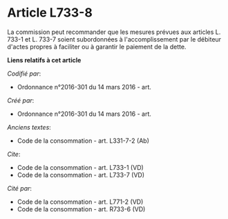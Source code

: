 # Article L733-8

La commission peut recommander que les mesures prévues aux articles L. 733-1 et L. 733-7 soient subordonnées à
l'accomplissement par le débiteur d'actes propres à faciliter ou à garantir le paiement de la dette.

**Liens relatifs à cet article**

_Codifié par_:

  - Ordonnance n°2016-301 du 14 mars 2016 - art.

_Créé par_:

  - Ordonnance n°2016-301 du 14 mars 2016 - art.

_Anciens textes_:

  - Code de la consommation - art. L331-7-2 (Ab)

_Cite_:

  - Code de la consommation - art. L733-1 (VD)
  - Code de la consommation - art. L733-7 (VD)

_Cité par_:

  - Code de la consommation - art. L771-2 (VD)
  - Code de la consommation - art. R733-6 (VD)
